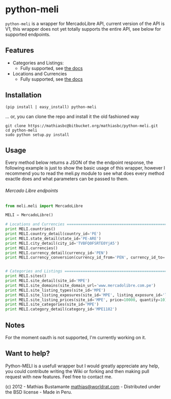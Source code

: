 python-meli
=======

```python-meli``` is a wrapper for MercadoLibre API, current version of the API is 
V1, this wrapper does not yet totally supports the entire API, see below for 
supported endpoints.

Features
--------

* Categories and Listings:
    - Fully supported, see [the docs](http://developers.mercadolibre.com/API-directory/)
* Locations and Currencies
    - Fully supported, see [the docs](http://developers.mercadolibre.com/API-directory/)

Installation
------------

    (pip install | easy_install) python-meli

... or, you can clone the repo and install it the old fashioned way

    git clone https://mathiasbc@bitbucket.org/mathiasbc/python-meli.git
    cd python-meli
    sudo python setup.py install

Usage
-----

Every method below returns a JSON of the the endpoint response, the following example is just to show the basic usage of this wrapper, however I recommend you to read the meli.py module to see what does every method exactle does and what parameters can be passed to them.


###### Mercado Libre endpoints

```python
from meli.meli import MercadoLibre 

MELI = MercadoLibre()

# Locations and Currencies =================================================
print MELI.countries()
print MELI.country_detail(country_id='PE')
print MELI.state_detail(state_id='PE-ARE')
print MELI.city_detail(city_id='TVBFQ0FSRTE0YjA5')
print MELI.currencies()
print MELI.currency_detail(currency_id='PEN')
print MELI.currency_conversion(currency_id_from='PEN', currency_id_to='USD')


# Categories and Listings ==================================================
print MELI.sites()
print MELI.site_detail(site_id='MPE')
print MELI.site_domains(site_domain_url='www.mercadolibre.com.pe')
print MELI.site_listing_types(site_id='MPE')
print MELI.site_listing_exposures(site_id='MPE', listing_exposure_id='low')
print MELI.site_listing_prices(site_id='MPE', price=10000, quantity=10)
print MELI.site_categories(site_id='MPE')
print MELI.category_detail(category_id='MPE1182')
```


Notes
-----
For the moment oauth is not supported, I'm currently working on it.



Want to help?
-------------
Python-MELI is a usefull wrapper but I would greatly appreciate any help, you could contribute writing the Wiki or forking and then making pull request with new features. Feel free to contact me.


(c) 2012 - Mathias Bustamante mathias@worldrat.com - Distributed under the BSD license - Made in Peru.